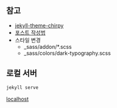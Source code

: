 ## 참고
* [jekyll-theme-chirpy](https://github.com/cotes2020/jekyll-theme-chirpy)
* [포스트 작성법](https://chirpy.cotes.page/posts/write-a-new-post/)
* 스타일 변경
  * _sass/addon/*.scss
  * _sass/colors/dark-typography.scss

## 로컬 서버
```bash
jekyll serve
```
[localhost](http://127.0.0.1:4000/)